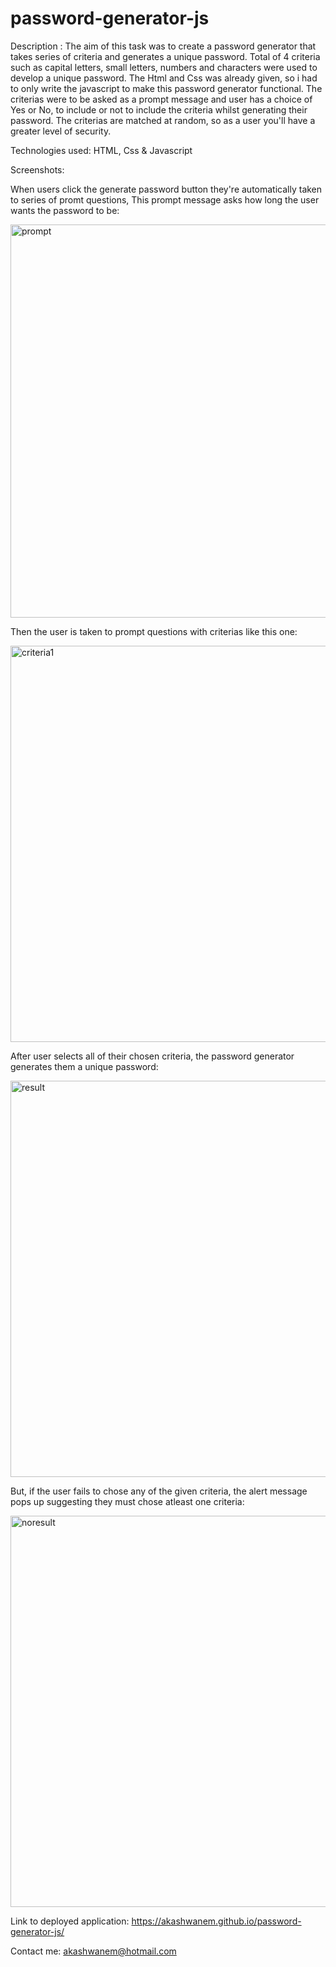 # password-generator-js

Description : The aim of this task was to create a password generator that takes series of criteria and generates a unique password. Total of 4 criteria such as capital letters, small letters, numbers and characters were used to develop a unique password. The Html and Css was already given, so i had to only write the javascript to make this password generator functional. The criterias were to be asked as a prompt message and user has a choice of Yes or No, to include or not to include the criteria whilst generating their password. The criterias are matched at random, so as a user you'll have a greater level of security. 

Technologies used: HTML, Css & Javascript

Screenshots:

When users click the generate password button they're automatically taken to series of promt questions,
This prompt message asks how long the user wants the password to be:

<img width="629" alt="prompt" src="https://user-images.githubusercontent.com/88898180/148661293-0bda2b56-fa72-43d2-90fb-c562b300035d.png">

Then the user is taken to prompt questions with criterias like this one:

<img width="634" alt="criteria1" src="https://user-images.githubusercontent.com/88898180/148661372-e2e46365-bc72-4b9e-93ca-651f454513d7.png">

After user selects all of their chosen criteria, the password generator generates them a unique password:

<img width="634" alt="result" src="https://user-images.githubusercontent.com/88898180/148661438-6db4bfd1-4bd9-4c70-94b1-5b3fb92a72ec.png">

But, if the user fails to chose any of the given criteria, the alert message pops up suggesting they must chose atleast one criteria:

<img width="626" alt="noresult" src="https://user-images.githubusercontent.com/88898180/148661518-642cb872-beb2-4fc5-99d1-e824167aa825.png">

Link to deployed application: https://akashwanem.github.io/password-generator-js/

Contact me: akashwanem@hotmail.com
